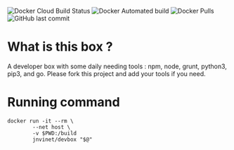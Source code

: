 ![Docker Cloud Build Status](https://img.shields.io/docker/cloud/build/jnvinet/devbox?logo=docker) ![Docker Automated build](https://img.shields.io/docker/automated/jnvinet/devbox?logo=docker) ![Docker Pulls](https://img.shields.io/docker/pulls/jnvinet/devbox?logo=docker) ![GitHub last commit](https://img.shields.io/github/last-commit/julienvinet/dockerfiles?logo=github) 

# What is this box ?

A developer box with some daily needing tools : npm, node, grunt, python3, pip3, and go.
Please fork this project and add your tools if you need.

# Running command

```
docker run -it --rm \
        --net host \
        -v $PWD:/build
        jnvinet/devbox "$@"
```